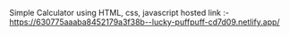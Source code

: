 Simple Calculator using HTML, css, javascript
hosted link :-https://630775aaaba8452179a3f38b--lucky-puffpuff-cd7d09.netlify.app/
